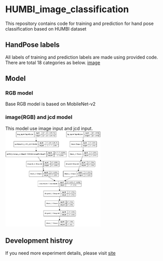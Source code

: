 # HUMBI_image_classification
This repository contains code for training and prediction for hand pose classification based on HUMBI dataset

## HandPose labels
All labels of training and prediction labels are made using provided code.
There are total 18 categories as below.
[image](https://github.com/naoc-1861355/HUMBI_image_classification/blob/master/img/label.PNG)

## Model
### RGB model
Base RGB model is based on MobileNet-v2

### image(RGB) and jcd model
This model use image input and jcd input.
<img width="300" height="300" src="https://github.com/naoc-1861355/HUMBI_image_classification/blob/master/img/img_dist_model.png"/>


## Development histroy
If you need more experiment details, please visit [site](http://note.youdao.com/s/3czYby59)